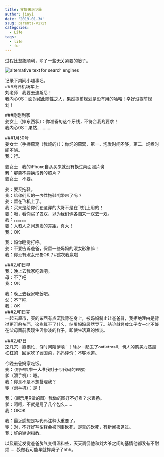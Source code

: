 ```yaml
---
title: 爹娘来玩记录
author: jiayi
date: '2019-01-30'
slug: parents-visit
categories:
  - Life
tags:
  - life
  - fun
---
```


过程比想象顺利，除了一些无关紧要的篓子。

![alternative text for search engines](/img/第一张合照.jpg)  

记录下期间小趣事吧。  
###离开机场车上  
刘老师：我要去迪斯尼！  
我内心OS：面对如此随性之人，果然提前规划是没有用的哈哈！幸好没提前规划！    

###刚刚到家  
姜女士（摔东西状）：你准备的这个牙线，不符合我的要求！    
我内心OS：果然…………  

###1月30号  
姜女士（手捧燕窝（我炖的））：你炖的燕窝，第一、泡发时间不够，第二、炖煮时间不够。  
我：行。  

姜女士：我的iPhone自从买来就没有换过桌面照片诶  
我：那要不要换成我的照片？  
姜女士：不要。    

姜：要买拖鞋。  
我：给你们买的一次性拖鞋呢带来了吗？  
姜：留在飞机上了。  
我：买来是给你们在这穿的大哥不是在飞机上用的！  
姜：哦，看你买了四双，以为我们俩各自来一双去一双。  
我：。。。。。。  
姜：人和人之间想法的差距，真大！  
我：OK  

我：妈你睡觉打呼。  
姜：不要告诉爸爸，保留一些妈妈的淑女形象嘛！  
我：你没有淑女形象OK？#这次我赢啦  

###2月1日早  
我：晚上去我家吃饭吧。  
母：不了吧  
我：OK  

我：晚上去我家吃饭吧。  
父：不了吧  
我：OK  
###2月1日完  
一起去超市，买的东西有点沉我背在身上，被妈妈制止让爸爸背，我拒绝理由是背过更沉的东西，这些算不了什么，结果妈妈居然哭了。结论就是成年子女一定不能在父母面前表现生活惨淡的样子，即使生活真的惨淡。   

###2月7日  
这几天一直很忙，没时间陪爹娘：（ 除夕一起去了outletmall，俩人的购买力还是杠杠的；回家吃了泰国菜，妈妈评价：不够地道。   

今晚去爸妈家吃饭。  
我：（叽里呱啦一大堆我对于写代码的理解）  
爹（滑手机）：嗯。  
我：你是不是不想搭理我？  
爹（滑手机）：是！  

我：（展示用R做的图）我做的图好不好看？求表扬。  
爹：呵呵，不就是用了几个包么……  
我：OKOK  

我：最近感想是写代码注释太重要了。  
爹：对，不好好写注释会被同事砍死，是真的砍死，有新闻报道过。  
我：好的谢谢指教。  

以及最近发觉爸爸脾气变得温和些，天天调侃他和刘大爷之间的基情他都没有不耐烦……换做我可能早就摔桌子了hhh。  
